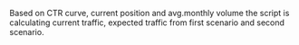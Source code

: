 Based on CTR curve, current position and avg.monthly volume the script is calculating current traffic, expected traffic from first scenario and second scenario.

